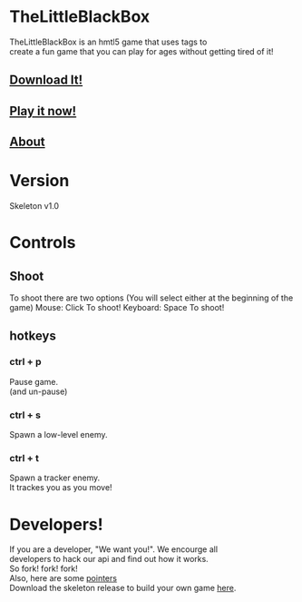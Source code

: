 # TheLittleBlackBox
TheLittleBlackBox is an hmtl5 game that uses tags to  
create a fun game that you can play for ages without getting tired of it!
## [Download It!](https://github.com/TheSeceretDevs/TheLittleBlackBox/archive/master.zip)
## [Play it now!](https://theseceretdevs.github.io/TheLittleBlackBox)
## [About](https://theseceretdevs.github.io/TheLittleBlackBox/Pages/Home/index.html)
# Version
Skeleton v1.0
# Controls
## Shoot
To shoot there are two options (You will select either at the beginning of the game)
Mouse:
Click To shoot!
Keyboard:
Space To shoot!
## hotkeys
### ctrl + p
Pause game.  
(and un-pause)
### ctrl + s
Spawn a low-level enemy.
### ctrl + t
Spawn a tracker enemy.  
It trackes you as you move!
# Developers!
If you are a developer, "We want you!". We encourge all  
developers to hack our api and find out how it works.  
So fork! fork! fork!  
Also, here are some [pointers](https://github.com/TheSeceretDevs/TheLittleBlackBox/blob/gh-pages/DevInfo.md)  
Download the skeleton release to build your own game [here](https://github.com/TheSeceretDevs/TheLittleBlackBox/releases/tag/Skeleton-v1.0).
